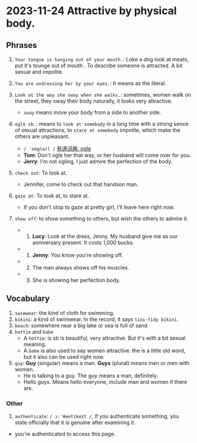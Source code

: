 # 2023-11-24 Attractive by physical body.

## Phrases 

1. `Your tongue is hanging out of your mouth.`: Loke a dog look at meats, put it's tounge out of mouth . To describe someone is attracted. A bit sexual and impolite.

2. `You are undressing her by your eyes.`: It means as the literal.

3. `Look at the way she sway when she walks.`: sometimes, women walk on the street, they sway their body naturally, it looks very attractive.
    + `sway` means move your body from a side to another side.

4. `ogle sb.`: means to `look at somebody` in a long time with a strong sence of sexual attractions, to `stare at somebody` impolite, which make the others are unpleasant.
    + `/ ˈoʊɡ(ə)l /` [有道词典: ogle](https://dict.youdao.com/result?word=ogle&lang=en)
    + **Tom**: Don't ogle her that way, or her husband will come over for you.
    + **Jerry**: I'm not ogling, I just admire the perfection of the body.
 
4. `check out`: To look at.
    + Jennifer, come to check out that handson man.

5. `gaze at`: To look at, to stare at.
    + If you don't stop to gaze at pretty girl, I'll leave here right now.

6. `show off`: to show something to others, but wish the others to admire it.
    + 1. **Lucy**: Look at the dress, Jenny. My husband give me as our anniversary present. It costs 1,000 bucks. 
    + 1. **Jenny**: You know you're showing off.
    + 2. The man always shows off his muscles.
    + 3. She is showing her perfection body.


## Vocabulary

1. `swimwear`: the kind of cloth for swimming.
2. `bikini`: a kind of swimwear. In the record, it says `tini-tidy bikini`.
3. `beach`: somewhere near a big lake or sea is full of sand
4. `hottie` and `babe`
    + A `hottie`: is sb is beautiful, very attractive. But it's with a bit sexual meaning. 
    + A `babe` is also used to say women attractive. the is a little old word, but it also can be used right now.
5. `guy`: **Guy** (singular) means a man. **Guys** (plural) means men or men with women.
    + He is talking to a guy. The guy means a man, definitely.
    + Hello guys. Means hello everyone, include man and women if there are.


### Other

1. `authenticate`: `/ ɔːˈθentɪkeɪt /`, If you authenticate something, you state officially that it is genuine after examining it.
  + you're authenticated to access this page.
